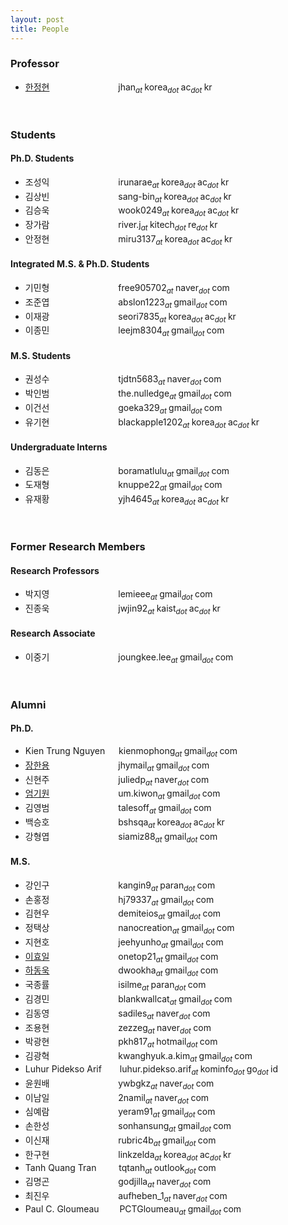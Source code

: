 ```yaml
---
layout: post
title: People
---
```


### Professor
* [한정현](jhan) &emsp;&emsp;&emsp;&emsp;&emsp;&emsp;&emsp;&nbsp; jhan<sub><i>at </i></sub>korea<sub><i>dot </i></sub>ac<sub><i>dot </i></sub>kr

<br>

### Students
#### Ph.D. Students
* 조성익 &emsp;&emsp;&emsp;&emsp;&emsp;&emsp;&emsp;&nbsp; irunarae<sub><i>at </i></sub>korea<sub><i>dot </i></sub>ac<sub><i>dot </i></sub>kr
* 김상빈 &emsp;&emsp;&emsp;&emsp;&emsp;&emsp;&emsp;&nbsp; sang-bin<sub><i>at </i></sub>korea<sub><i>dot </i></sub>ac<sub><i>dot </i></sub>kr
* 김승욱 &emsp;&emsp;&emsp;&emsp;&emsp;&emsp;&emsp;&nbsp; wook0249<sub><i>at </i></sub>korea<sub><i>dot </i></sub>ac<sub><i>dot </i></sub>kr
* 장가람 &emsp;&emsp;&emsp;&emsp;&emsp;&emsp;&emsp;&nbsp; river.j<sub><i>at </i></sub>kitech<sub><i>dot </i></sub>re<sub><i>dot </i></sub>kr
* 안정현 &emsp;&emsp;&emsp;&emsp;&emsp;&emsp;&emsp;&nbsp; miru3137<sub><i>at </i></sub>korea<sub><i>dot </i></sub>ac<sub><i>dot </i></sub>kr

#### Integrated M.S. & Ph.D. Students
* 기민형 &emsp;&emsp;&emsp;&emsp;&emsp;&emsp;&emsp;&nbsp; free905702<sub><i>at </i></sub>naver<sub><i>dot </i></sub>com
* 조준엽 &emsp;&emsp;&emsp;&emsp;&emsp;&emsp;&emsp;&nbsp; abslon1223<sub><i>at </i></sub>gmail<sub><i>dot </i></sub>com
* 이재광 &emsp;&emsp;&emsp;&emsp;&emsp;&emsp;&emsp;&nbsp; seori7835<sub><i>at </i></sub>korea<sub><i>dot </i></sub>ac<sub><i>dot </i></sub>kr
* 이종민 &emsp;&emsp;&emsp;&emsp;&emsp;&emsp;&emsp;&nbsp; leejm8304<sub><i>at </i></sub>gmail<sub><i>dot </i></sub>com

#### M.S. Students
* 권성수 &emsp;&emsp;&emsp;&emsp;&emsp;&emsp;&emsp;&nbsp; tjdtn5683<sub><i>at </i></sub>naver<sub><i>dot </i></sub>com
* 박인범 &emsp;&emsp;&emsp;&emsp;&emsp;&emsp;&emsp;&nbsp; the.nulledge<sub><i>at </i></sub>gmail<sub><i>dot </i></sub>com
* 이건선 &emsp;&emsp;&emsp;&emsp;&emsp;&emsp;&emsp;&nbsp; goeka329<sub><i>at </i></sub>gmail<sub><i>dot </i></sub>com
* 유기현 &emsp;&emsp;&emsp;&emsp;&emsp;&emsp;&emsp;&nbsp; blackapple1202<sub><i>at </i></sub>korea<sub><i>dot </i></sub>ac<sub><i>dot </i></sub>kr

#### Undergraduate Interns
* 김동은 &emsp;&emsp;&emsp;&emsp;&emsp;&emsp;&emsp;&nbsp; boramatlulu<sub><i>at </i></sub>gmail<sub><i>dot </i></sub>com
* 도재형 &emsp;&emsp;&emsp;&emsp;&emsp;&emsp;&emsp;&nbsp; knuppe22<sub><i>at </i></sub>gmail<sub><i>dot </i></sub>com
* 유재황 &emsp;&emsp;&emsp;&emsp;&emsp;&emsp;&emsp;&nbsp; yjh4645<sub><i>at </i></sub>korea<sub><i>dot </i></sub>ac<sub><i>dot </i></sub>kr

<br>

### Former Research Members
#### Research Professors
* 박지영 &emsp;&emsp;&emsp;&emsp;&emsp;&emsp;&emsp;&nbsp; lemieee<sub><i>at </i></sub>gmail<sub><i>dot </i></sub>com
* 진종욱 &emsp;&emsp;&emsp;&emsp;&emsp;&emsp;&emsp;&nbsp; jwjin92<sub><i>at </i></sub>kaist<sub><i>dot </i></sub>ac<sub><i>dot </i></sub>kr

#### Research Associate
* 이중기 &emsp;&emsp;&emsp;&emsp;&emsp;&emsp;&emsp;&nbsp; joungkee.lee<sub><i>at </i></sub>gmail<sub><i>dot </i></sub>com

<br>

### Alumni
#### Ph.D.
* Kien Trung Nguyen &emsp; kienmophong<sub><i>at </i></sub>gmail<sub><i>dot </i></sub>com
* [장한용](hanyoung) &emsp;&emsp;&emsp;&emsp;&emsp;&emsp;&emsp;&nbsp; jhymail<sub><i>at </i></sub>gmail<sub><i>dot </i></sub>com
* 신현주 &emsp;&emsp;&emsp;&emsp;&emsp;&emsp;&emsp;&nbsp; juliedp<sub><i>at </i></sub>naver<sub><i>dot </i></sub>com
* [엄기원](kiwon) &emsp;&emsp;&emsp;&emsp;&emsp;&emsp;&emsp;&nbsp; um.kiwon<sub><i>at </i></sub>gmail<sub><i>dot </i></sub>com
* 김영범 &emsp;&emsp;&emsp;&emsp;&emsp;&emsp;&emsp;&nbsp; talesoff<sub><i>at </i></sub>gmail<sub><i>dot </i></sub>com
* 백승호 &emsp;&emsp;&emsp;&emsp;&emsp;&emsp;&emsp;&nbsp; bshsqa<sub><i>at </i></sub>korea<sub><i>dot </i></sub>ac<sub><i>dot </i></sub>kr
* 강형엽 &emsp;&emsp;&emsp;&emsp;&emsp;&emsp;&emsp;&nbsp; siamiz88<sub><i>at </i></sub>gmail<sub><i>dot </i></sub>com

#### M.S.
* 강인구 &emsp;&emsp;&emsp;&emsp;&emsp;&emsp;&emsp;&nbsp; kangin9<sub><i>at </i></sub>paran<sub><i>dot </i></sub>com
* 손홍정 &emsp;&emsp;&emsp;&emsp;&emsp;&emsp;&emsp;&nbsp; hj79337<sub><i>at </i></sub>gmail<sub><i>dot </i></sub>com
* 김현우 &emsp;&emsp;&emsp;&emsp;&emsp;&emsp;&emsp;&nbsp; demiteios<sub><i>at </i></sub>gmail<sub><i>dot </i></sub>com
* 정택상 &emsp;&emsp;&emsp;&emsp;&emsp;&emsp;&emsp;&nbsp; nanocreation<sub><i>at </i></sub>gmail<sub><i>dot </i></sub>com
* 지현호 &emsp;&emsp;&emsp;&emsp;&emsp;&emsp;&emsp;&nbsp; jeehyunho<sub><i>at </i></sub>gmail<sub><i>dot </i></sub>com
* [이효일](http://hldec.net/) &emsp;&emsp;&emsp;&emsp;&emsp;&emsp;&emsp;&nbsp; onetop21<sub><i>at </i></sub>gmail<sub><i>dot </i></sub>com
* [하동욱](http://www.linkedin.com/in/dwookha) &emsp;&emsp;&emsp;&emsp;&emsp;&emsp;&emsp;&nbsp; dwookha<sub><i>at </i></sub>gmail<sub><i>dot </i></sub>com
* 국종률 &emsp;&emsp;&emsp;&emsp;&emsp;&emsp;&emsp;&nbsp; isilme<sub><i>at </i></sub>paran<sub><i>dot </i></sub>com
* 김경민 &emsp;&emsp;&emsp;&emsp;&emsp;&emsp;&emsp;&nbsp; blankwallcat<sub><i>at </i></sub>gmail<sub><i>dot </i></sub>com
* 김동영 &emsp;&emsp;&emsp;&emsp;&emsp;&emsp;&emsp;&nbsp; sadiles<sub><i>at </i></sub>naver<sub><i>dot </i></sub>com
* 조용현 &emsp;&emsp;&emsp;&emsp;&emsp;&emsp;&emsp;&nbsp; zezzeg<sub><i>at </i></sub>naver<sub><i>dot </i></sub>com
* 박광현 &emsp;&emsp;&emsp;&emsp;&emsp;&emsp;&emsp;&nbsp; pkh817<sub><i>at </i></sub>hotmail<sub><i>dot </i></sub>com
* 김광혁 &emsp;&emsp;&emsp;&emsp;&emsp;&emsp;&emsp;&nbsp; kwanghyuk.a.kim<sub><i>at </i></sub>gmail<sub><i>dot </i></sub>com
* Luhur Pidekso Arif &emsp;&ensp; luhur.pidekso.arif<sub><i>at </i></sub>kominfo<sub><i>dot </i></sub>go<sub><i>dot </i></sub>id
* 윤원배 &emsp;&emsp;&emsp;&emsp;&emsp;&emsp;&emsp;&nbsp; ywbgkz<sub><i>at </i></sub>naver<sub><i>dot </i></sub>com
* 이남일 &emsp;&emsp;&emsp;&emsp;&emsp;&emsp;&emsp;&nbsp; 2namil<sub><i>at </i></sub>naver<sub><i>dot </i></sub>com
* 심예람 &emsp;&emsp;&emsp;&emsp;&emsp;&emsp;&emsp;&nbsp; yeram91<sub><i>at </i></sub>gmail<sub><i>dot </i></sub>com
* 손한성 &emsp;&emsp;&emsp;&emsp;&emsp;&emsp;&emsp;&nbsp; sonhansung<sub><i>at </i></sub>gmail<sub><i>dot </i></sub>com
* 이신재 &emsp;&emsp;&emsp;&emsp;&emsp;&emsp;&emsp;&nbsp; rubric4b<sub><i>at </i></sub>gmail<sub><i>dot </i></sub>com
* 한구현 &emsp;&emsp;&emsp;&emsp;&emsp;&emsp;&emsp;&nbsp; linkzelda<sub><i>at </i></sub>korea<sub><i>dot </i></sub>ac<sub><i>dot </i></sub>kr
* Tanh Quang Tran &emsp;&emsp; tqtanh<sub><i>at </i></sub>outlook<sub><i>dot </i></sub>com
* 김명곤 &emsp;&emsp;&emsp;&emsp;&emsp;&emsp;&emsp;&nbsp; godjilla<sub><i>at </i></sub>naver<sub><i>dot </i></sub>com
* 최진우 &emsp;&emsp;&emsp;&emsp;&emsp;&emsp;&emsp;&nbsp; aufheben_1<sub><i>at </i></sub>naver<sub><i>dot </i></sub>com
* Paul C. Gloumeau &emsp;&ensp;&nbsp; PCTGloumeau<sub><i>at </i></sub>gmail<sub><i>dot </i></sub>com